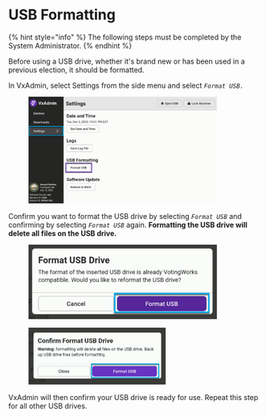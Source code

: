 # USB Formatting

{% hint style="info" %}
The following steps must be completed by the System Administrator.
{% endhint %}

Before using a USB drive, whether it's brand new or has been used in a previous election, it should be formatted.&#x20;

In VxAdmin, select Settings from the side menu and select _`Format USB.`_

<figure><img src="../.gitbook/assets/image (106).png" alt="" width="375"><figcaption></figcaption></figure>

Confirm you want to format the USB drive by selecting _`Format USB`_ and confirming by selecting _`Format USB`_ again. **Formatting the USB drive will delete all files on the USB drive.**

<div>

<figure><img src="../.gitbook/assets/image (107).png" alt="" width="375"><figcaption></figcaption></figure>

 

<figure><img src="../.gitbook/assets/image (59).png" alt="" width="273"><figcaption></figcaption></figure>

</div>

VxAdmin will then confirm your USB drive is ready for use.  Repeat this step for all other USB drives.
